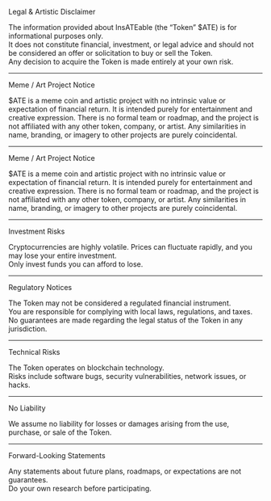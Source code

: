 Legal & Artistic Disclaimer

The information provided about InsATEable (the “Token” $ATE) is for informational purposes only.  
It does not constitute financial, investment, or legal advice and should not be considered an offer or solicitation to buy or sell the Token.  
Any decision to acquire the Token is made entirely at your own risk.

---
Meme / Art Project Notice

$ATE is a meme coin and artistic project with no intrinsic value or expectation of financial return.
It is intended purely for entertainment and creative expression.
There is no formal team or roadmap, and the project is not affiliated with any other token, company, or artist.
Any similarities in name, branding, or imagery to other projects are purely coincidental.

---

Meme / Art Project Notice

$ATE is a meme coin and artistic project with no intrinsic value or expectation of financial return.
It is intended purely for entertainment and creative expression.
There is no formal team or roadmap, and the project is not affiliated with any other token, company, or artist.
Any similarities in name, branding, or imagery to other projects are purely coincidental.

---

Investment Risks

Cryptocurrencies are highly volatile. Prices can fluctuate rapidly, and you may lose your entire investment.  
Only invest funds you can afford to lose.

---

Regulatory Notices

The Token may not be considered a regulated financial instrument.  
You are responsible for complying with local laws, regulations, and taxes.  
No guarantees are made regarding the legal status of the Token in any jurisdiction.

---

Technical Risks

The Token operates on blockchain technology.  
Risks include software bugs, security vulnerabilities, network issues, or hacks.

---

No Liability

We assume no liability for losses or damages arising from the use, purchase, or sale of the Token.

---

Forward-Looking Statements

Any statements about future plans, roadmaps, or expectations are not guarantees.  
Do your own research before participating.
